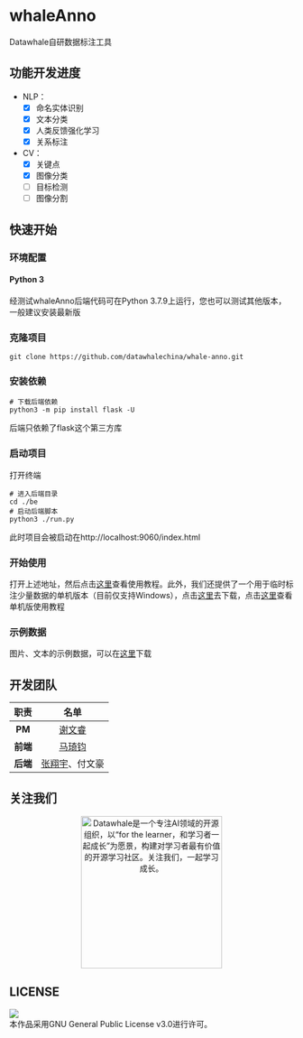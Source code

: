 # whaleAnno

Datawhale自研数据标注工具

## 功能开发进度

- NLP：
  - [X] 命名实体识别
  - [X] 文本分类
  - [X] 人类反馈强化学习
  - [X] 关系标注
- CV：
  - [X] 关键点
  - [X] 图像分类
  - [ ] 目标检测
  - [ ] 图像分割

## 快速开始

### 环境配置

#### Python 3

经测试whaleAnno后端代码可在Python 3.7.9上运行，您也可以测试其他版本，一般建议安装最新版

### 克隆项目

```shell
git clone https://github.com/datawhalechina/whale-anno.git
```

### 安装依赖

```shell
# 下载后端依赖
python3 -m pip install flask -U
```

后端只依赖了flask这个第三方库

### 启动项目

打开终端

```shell
# 进入后端目录
cd ./be
# 启动后端脚本
python3 ./run.py
```

此时项目会被启动在http://localhost:9060/index.html

### 开始使用

打开上述地址，然后点击[这里](https://www.bilibili.com/video/BV1v64y197iA?p=2)查看使用教程。此外，我们还提供了一个用于临时标注少量数据的单机版本（目前仅支持Windows），点击[这里](https://github.com/datawhalechina/whale-anno/releases)去下载，点击[这里](https://www.bilibili.com/video/BV1v64y197iA?p=1)查看单机版使用教程

### 示例数据

图片、文本的示例数据，可以在[这里](https://www.modelscope.cn/datasets/maxmon/whale-anno-example/files)下载

## 开发团队

|      职责      |                  名单                  |
| :------------: | :-------------------------------------: |
|  **PM**  |    [谢文睿](https://github.com/Sm1les)    |
| **前端** |  [马琦钧](https://github.com/Skypow2012)  |
| **后端** | [张翔宇](https://github.com/xgdyp)、付文豪 |

## 关注我们

<div align=center>
<img src="https://raw.githubusercontent.com/datawhalechina/pumpkin-book/master/res/qrcode.jpeg" width = "250" height = "270" alt="Datawhale是一个专注AI领域的开源组织，以“for the learner，和学习者一起成长”为愿景，构建对学习者最有价值的开源学习社区。关注我们，一起学习成长。">
</div>

## LICENSE

<img style="border-width:0" src="https://img.shields.io/badge/license-GPL--3.0-lightgrey" /><br />本作品采用GNU General Public License v3.0进行许可。
